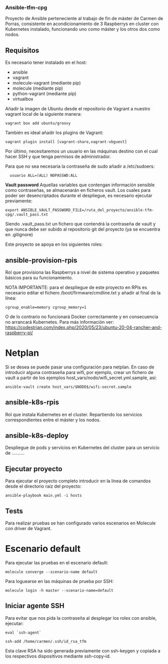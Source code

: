 ### Ansible-tfm-cpg

Proyecto de Ansible perteneciente al trabajo de fin de máster de Carmen de Porras, consistente en acondicionamiento de 3 Raspberrys en cluster
con Kubernetes instalado, funcionando uno como máster y los otros dos como nodos.


## Requisitos
Es necesario tener instalado en el host:
  - ansible
  - vagrant
  - molecule-vagrant (mediante pip)
  - molecule (mediante pip)
  - python-vagrant (mediante pip)
  - virtualbox

Añadir la imagen de Ubuntu desde el repositorio de Vagrant a nuestro vagrant local de la siguiente manera:
```
vagrant box add ubuntu/groovy
```

También es ideal añadir los plugins de Vagrant:
```
vagrant plugin install [vagrant-share,vagrant-vbguest]
```

Por último, necesitaremos un usuario en las máquinas destino con el cual hacer SSH y que tenga permisos de administrador.

Para que no sea necesaria la contraseña de sudo añadir a /etc/sudoers:
```
  usuario ALL=(ALL) NOPASSWD:ALL
```

**Vault password**
Aquellas variables que contengan información sensible como contraseñas, se almacenarán en ficheros vault. Los cuales para poder ser
desencriptados durante el despliegue, es necesario ejecutar previamente:

```
export ANSIBLE_VAULT_PASSWORD_FILE=/ruta_del_proyecto/ansible-tfm-cpg/.vault_pass.txt
```

Siendo .vault\_pass.txt un fichero que contendrá la contraseña de vault y que nunca debe ser subido al repositorio git del proyecto (ya se encuentra en .gitignore)



Este proyecto se apoya en los siguientes roles:


## ansible-provision-rpis

Rol que provisiona las Raspberrys a nivel de sistema operativo y paquetes básicos para su funcionamiento.

NOTA IMPORTANTE: para el despliegue de este proyecto en RPIs es necesario editar el fichero /boot/firmware/cmdline.txt y añadir al final de la línea:
```
cgroup_enable=memory cgroup_memory=1
```
O de lo contrario no funcionará Docker correctamente y en consecuencia no arrancará Kubernetes. Para más información ver: https://codestrian.com/index.php/2020/05/23/ubuntu-20-04-rancher-and-raspberry-pi/


# Netplan
Si se desea se puede pasar una configuración para netplan. En caso de introducir alguna contraseña para wifi, por ejemplo,
crear un fichero de vault a partir de los ejemplos host\_vars/nodo/wifi\_secret.yml.sample, así:
```
ansible-vault create host_vars/$NODO$/wifi-secret.sample
```

## ansible-k8s-rpis

Rol que instala Kubernetes en el cluster. Repartiendo los servicios correspondientes entre el máster y los nodos.


## ansible-k8s-deploy

Despliegue de pods y servicios en Kubernetes del cluster para un servicio de ..........


## Ejecutar proyecto

Para ejecutar el proyecto completo introducir en la línea de comandos desde el directorio raíz del proyecto:

```
ansible-playbook main.yml -i hosts
```


## Tests

Para realizar pruebas se han configurado varios escenarios en Molecule con driver de Vagrant.


# Escenario default

Para ejecutar las pruebas en el escenario default:

```
molecule converge --scenario-name default
```

Para loguearse en las máquinas de prueba por SSH:

```
molecule login -h master --scenario-name=default
```

## Iniciar agente SSH

Para evitar que nos pida la contraseña al desplegar los roles con ansible, ejecutar:

```
eval `ssh-agent`
```

```
ssh-add /home/carmen/.ssh/id_rsa_tfm
```

Esta clave RSA ha sido generada previamente con ssh-keygen y copiada a los respectivos dispositivos mediante ssh-copy-id.

